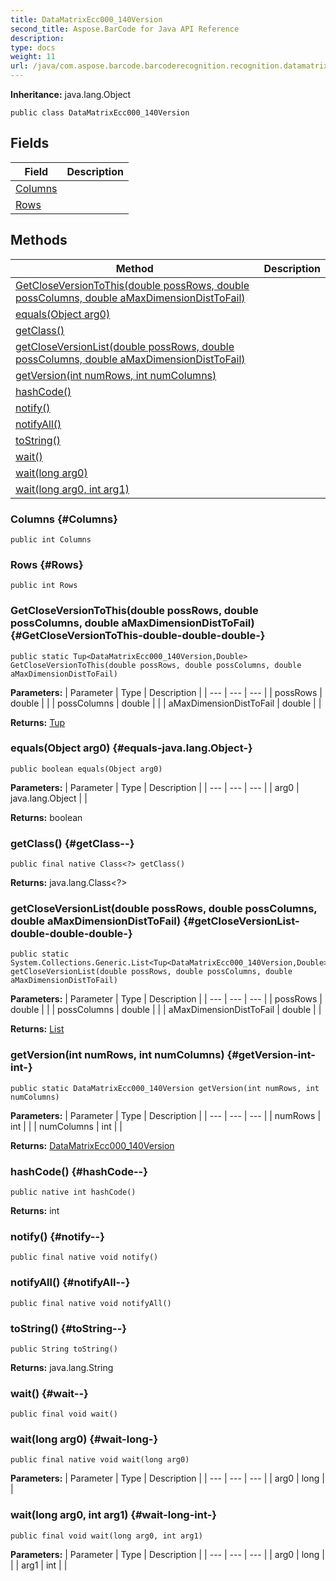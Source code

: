 ```yaml
---
title: DataMatrixEcc000_140Version
second_title: Aspose.BarCode for Java API Reference
description: 
type: docs
weight: 11
url: /java/com.aspose.barcode.barcoderecognition.recognition.datamatrix.ecc000_140/datamatrixecc000_140version/
---
```

**Inheritance:**
java.lang.Object
```
public class DataMatrixEcc000_140Version
```
## Fields

| Field | Description |
| --- | --- |
| [Columns](#Columns) |  |
| [Rows](#Rows) |  |
## Methods

| Method | Description |
| --- | --- |
| [GetCloseVersionToThis(double possRows, double possColumns, double aMaxDimensionDistToFail)](#GetCloseVersionToThis-double-double-double-) |  |
| [equals(Object arg0)](#equals-java.lang.Object-) |  |
| [getClass()](#getClass--) |  |
| [getCloseVersionList(double possRows, double possColumns, double aMaxDimensionDistToFail)](#getCloseVersionList-double-double-double-) |  |
| [getVersion(int numRows, int numColumns)](#getVersion-int-int-) |  |
| [hashCode()](#hashCode--) |  |
| [notify()](#notify--) |  |
| [notifyAll()](#notifyAll--) |  |
| [toString()](#toString--) |  |
| [wait()](#wait--) |  |
| [wait(long arg0)](#wait-long-) |  |
| [wait(long arg0, int arg1)](#wait-long-int-) |  |
### Columns {#Columns}
```
public int Columns
```


### Rows {#Rows}
```
public int Rows
```


### GetCloseVersionToThis(double possRows, double possColumns, double aMaxDimensionDistToFail) {#GetCloseVersionToThis-double-double-double-}
```
public static Tup<DataMatrixEcc000_140Version,Double> GetCloseVersionToThis(double possRows, double possColumns, double aMaxDimensionDistToFail)
```




**Parameters:**
| Parameter | Type | Description |
| --- | --- | --- |
| possRows | double |  |
| possColumns | double |  |
| aMaxDimensionDistToFail | double |  |

**Returns:**
[Tup](../../com.aspose.barcode.common.generic.types/tup)
### equals(Object arg0) {#equals-java.lang.Object-}
```
public boolean equals(Object arg0)
```




**Parameters:**
| Parameter | Type | Description |
| --- | --- | --- |
| arg0 | java.lang.Object |  |

**Returns:**
boolean
### getClass() {#getClass--}
```
public final native Class<?> getClass()
```




**Returns:**
java.lang.Class<?>
### getCloseVersionList(double possRows, double possColumns, double aMaxDimensionDistToFail) {#getCloseVersionList-double-double-double-}
```
public static System.Collections.Generic.List<Tup<DataMatrixEcc000_140Version,Double>> getCloseVersionList(double possRows, double possColumns, double aMaxDimensionDistToFail)
```




**Parameters:**
| Parameter | Type | Description |
| --- | --- | --- |
| possRows | double |  |
| possColumns | double |  |
| aMaxDimensionDistToFail | double |  |

**Returns:**
[List](../../com.aspose.ms.system.collections.generic/list)
### getVersion(int numRows, int numColumns) {#getVersion-int-int-}
```
public static DataMatrixEcc000_140Version getVersion(int numRows, int numColumns)
```




**Parameters:**
| Parameter | Type | Description |
| --- | --- | --- |
| numRows | int |  |
| numColumns | int |  |

**Returns:**
[DataMatrixEcc000_140Version](../../com.aspose.barcode.barcoderecognition.recognition.datamatrix.ecc000_140/datamatrixecc000_140version)
### hashCode() {#hashCode--}
```
public native int hashCode()
```




**Returns:**
int
### notify() {#notify--}
```
public final native void notify()
```




### notifyAll() {#notifyAll--}
```
public final native void notifyAll()
```




### toString() {#toString--}
```
public String toString()
```




**Returns:**
java.lang.String
### wait() {#wait--}
```
public final void wait()
```




### wait(long arg0) {#wait-long-}
```
public final native void wait(long arg0)
```




**Parameters:**
| Parameter | Type | Description |
| --- | --- | --- |
| arg0 | long |  |

### wait(long arg0, int arg1) {#wait-long-int-}
```
public final void wait(long arg0, int arg1)
```




**Parameters:**
| Parameter | Type | Description |
| --- | --- | --- |
| arg0 | long |  |
| arg1 | int |  |

